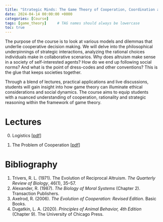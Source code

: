 ```yaml
---
title: "Strategic Minds: The Game Theory of Cooperation, Coordination and Collaboration"
date: 2024-04-14 00:00:00 +0000
categories: [Course]
tags: [game_theory]     # TAG names should always be lowercase
toc: true
---
```


The purpose of the course is to look at various models and dilemmas that underlie cooperative decision making.
We will delve into the philosophical underpinnings of strategic interactions, analyzing the rational choices individuals make in collaborative scenarios. 
Why does altruism make sense in a society of self-interested agents? How do we end up following social norms? And what is the point of dress-codes and other conventions?
This is the glue that keeps societies together.

Through a blend of lectures, practical applications and live discussions, students will gain insight into how game theory can illuminate ethical considerations and social dynamics. 
The course aims to equip students with a nuanced understanding of cooperation, rationality and strategic reasoning within the framework of game theory.


# Lectures
0. Logistics 
    [[pdf](/content/teaching/2024-strategic-minds/00-logistics.pdf)]

1. The Problem of Cooperation
    [[pdf](/content/teaching/2024-strategic-minds/01-the-problem-of-cooperation.pdf)]


# Bibliography
1. Trivers, R. L. (1971). The Evolution of Reciprocal Altruism. *The Quarterly Review of Biology*, 46(1), 35–57.
2. Alexander, R. (1987). *The Biology of Moral Systems* (Chapter 2). Transaction Publishers.
3. Axelrod, R. (2006). *The Evolution of Cooperation: Revised Edition*. Basic Books.
4. Dugatkin, L. A. (2020). *Principles of Animal Behavior, 4th Edition* (Chapter 9). The University of Chicago Press.
